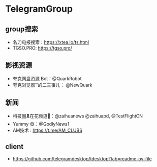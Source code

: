 # TelegramGroup


## group搜索
* 名刀电报搜索：https://xtea.io/ts.html
* TGSO.PRO: https://tgso.pro/
  
## 影视资源
*  夸克网盘资源 Bot：@QuarkRobot
*  夸克浏览器™的二三事儿： @NewQuark

  
## 新闻
* 科技圈🎗在花频道📮：@zaihuanews  @zaihuapd, @TestFlightCN
* Yummy 😋：@GodlyNews1
* AM技术  : https://t.me/AM_CLUBS

## client
* https://github.com/telegramdesktop/tdesktop?tab=readme-ov-file
